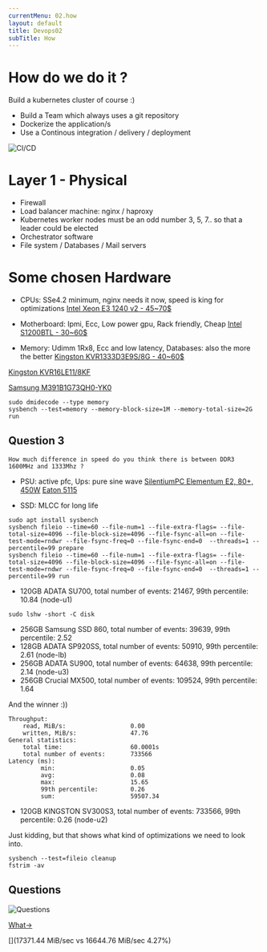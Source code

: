 ```yaml
---
currentMenu: 02.how
layout: default
title: Devops02
subTitle: How
---
```


# How do we do it ?

Build a kubernetes cluster of course :)

- Build a Team which always uses a git repository
- Dockerize the application/s
- Use a Continous integration / delivery / deployment

![CI/CD](https://raw.githubusercontent.com/c4xp/Devops02/master/assets/cicd.jpg)

# Layer 1 - Physical

- Firewall
- Load balancer machine: nginx / haproxy
- Kubernetes worker nodes must be an odd number 3, 5, 7.. so that a leader could be elected
- Orchestrator software
- File system / Databases / Mail servers

# Some chosen Hardware

- CPUs: SSe4.2 minimum, nginx needs it now, speed is king for optimizations
[Intel Xeon E3 1240 v2 - 45~70$](https://ark.intel.com/content/www/us/en/ark/products/65730/intel-xeon-processor-e3-1240-v2-8m-cache-3-40-ghz.html)

- Motherboard: Ipmi, Ecc, Low power gpu, Rack friendly, Cheap
[Intel S1200BTL - 30~60$](https://ark.intel.com/content/www/us/en/ark/products/53557/intel-server-board-s1200btl.html)

- Memory: Udimm 1Rx8, Ecc and low latency, Databases: also the more the better
[Kingston KVR1333D3E9S/8G - 40~60$](https://www.kingston.com/datasheets/kvr1333d3e9s_8g.pdf)

[Kingston KVR16LE11/8KF](https://www.kingston.com/dataSheets/KVR16LE11_8KF.pdf)

[Samsung M391B1G73QH0-YK0](https://www.samsung.com/semiconductor/global.semi/file/resource/2017/11/DS_DDR3_4Gb_Q_die_UDIMM_135V_Rev10-0.pdf)

```
sudo dmidecode --type memory
sysbench --test=memory --memory-block-size=1M --memory-total-size=2G run
```

## Question 3

```
How much difference in speed do you think there is between DDR3 1600MHz and 1333Mhz ?
```

- PSU: active pfc, Ups: pure sine wave
[SilentiumPC Elementum E2, 80+, 450W](https://www.pcgarage.ro/surse/SilentiumPC/elementum-e2-80-plus-450w/)
[Eaton 5115](http://powerquality.eaton.com/Products-services/Backup-Power-UPS/5115-eol.aspx)

- SSD: MLCC for long life

```
sudo apt install sysbench
sysbench fileio --time=60 --file-num=1 --file-extra-flags= --file-total-size=4096 --file-block-size=4096 --file-fsync-all=on --file-test-mode=rndwr --file-fsync-freq=0 --file-fsync-end=0  --threads=1 --percentile=99 prepare
sysbench fileio --time=60 --file-num=1 --file-extra-flags= --file-total-size=4096 --file-block-size=4096 --file-fsync-all=on --file-test-mode=rndwr --file-fsync-freq=0 --file-fsync-end=0  --threads=1 --percentile=99 run
```

- 120GB ADATA SU700, total number of events: 21467, 99th percentile: 10.84 (node-u1)

```
sudo lshw -short -C disk
```

- 256GB Samsung SSD 860, total number of events: 39639, 99th percentile: 2.52
- 128GB ADATA SP920SS, total number of events: 50910, 99th percentile: 2.61 (node-lb)
- 256GB ADATA SU900, total number of events: 64638, 99th percentile: 2.14 (node-u3)
- 256GB Crucial MX500, total number of events: 109524, 99th percentile: 1.64

And the winner :))

```
Throughput:
    read, MiB/s:                  0.00
    written, MiB/s:               47.76
General statistics:
    total time:                   60.0001s
    total number of events:       733566
Latency (ms):
         min:                     0.05
         avg:                     0.08
         max:                     15.65
         99th percentile:         0.26
         sum:                     59507.34
```

- 120GB KINGSTON SV300S3, total number of events: 733566, 99th percentile: 0.26 (node-u2)

Just kidding, but that shows what kind of optimizations we need to look into.

```
sysbench --test=fileio cleanup
fstrim -av
```

## Questions

![Questions](https://raw.githubusercontent.com/c4xp/Devops02/master/assets/questions.jpg)

[What→](03.what.md)

[](17371.44 MiB/sec vs 16644.76 MiB/sec 4.27%)
